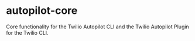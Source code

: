 # autopilot-core

Core functionality for the Twilio Autopilot CLI and the Twilio Autopilot Plugin for the Twilio CLI.

